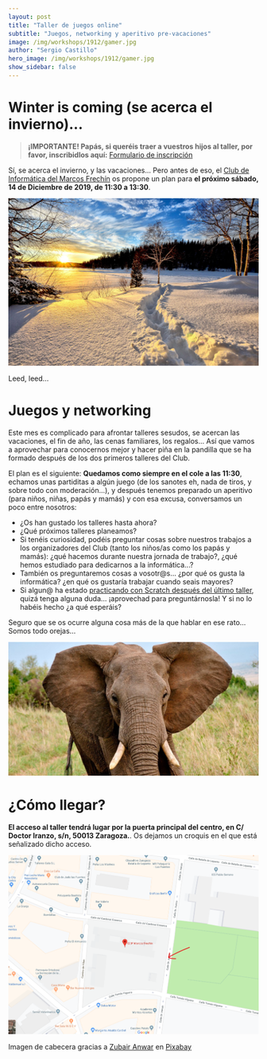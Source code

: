 ```yaml
---
layout: post
title: "Taller de juegos online"
subtitle: "Juegos, networking y aperitivo pre-vacaciones"
image: /img/workshops/1912/gamer.jpg
author: "Sergio Castillo"
hero_image: /img/workshops/1912/gamer.jpg
show_sidebar: false
---
```


# Winter is coming (se acerca el invierno)...

> **¡IMPORTANTE! Papás, si queréis traer a vuestros hijos al taller, por favor, inscribidlos aquí:** <a href="https://forms.gle/Q1wSb47u12vT4zvH6" target="_blank">Formulario de inscripción</a>

Sí, se acerca el invierno, y las vacaciones... Pero antes de eso, el [Club de Informática del Marcos Frechín](/) os propone un plan para **el próximo sábado, 14 de Diciembre de 2019, de 11:30 a 13:30**.

![Se acerca el invierno](/img/workshops/1912/winter.jpg)

Leed, leed...

# Juegos y networking

Este mes es complicado para afrontar talleres sesudos, se acercan las vacaciones, el fin de año, las cenas familiares, los regalos... Así que vamos a aprovechar para conocernos mejor y hacer piña en la pandilla que se ha formado después de los dos primeros talleres del Club.

El plan es el siguiente: **Quedamos como siempre en el cole a las 11:30**, echamos unas partiditas a algún juego (de los sanotes eh, nada de tiros, y sobre todo con moderación...), y después tenemos preparado un aperitivo (para niños, niñas, papás y mamás) y con esa excusa, conversamos un poco entre nosotros:

- ¿Os han gustado los talleres hasta ahora?
- ¿Qué próximos talleres planeamos?
- Si tenéis curiosidad, podéis preguntar cosas sobre nuestros trabajos a los organizadores del Club (tanto los niños/as como los papás y mamás): ¿qué hacemos durante nuestra jornada de trabajo?, ¿qué hemos estudiado para dedicarnos a la informática...?
- También os preguntaremos cosas a vosotr@s... ¿por qué os gusta la informática? ¿en qué os gustaría trabajar cuando seais mayores?
- Si algun@ ha estado [practicando con Scratch después del último taller](/2019/12/01/hola-mundo/), quizá tenga alguna duda... ¡aprovechad para preguntárnosla! Y si no lo habéis hecho ¿a qué esperáis?

Seguro que se os ocurre alguna cosa más de la que hablar en ese rato... Somos todo orejas...

![Somos todo orejas](/img/workshops/1912/elefante_orejas.jpg)

# ¿Cómo llegar?

**El acceso al taller tendrá lugar por la puerta principal del centro, en C/ Doctor Iranzo, s/n, 50013 Zaragoza.**. Os dejamos un croquis en el que está señalizado dicho acceso.

![Mapa acceso Marcos Frechín](/img/mapa_acceso.png)

<p class="has-text-grey-light">Imagen de cabecera gracias a <a href="https://pixabay.com/users/MrXee-13640609/?utm_source=link-attribution&amp;utm_medium=referral&amp;utm_campaign=image&amp;utm_content=4480309" target="_blank">Zubair Anwar</a> en <a href="https://pixabay.com/?utm_source=link-attribution&amp;utm_medium=referral&amp;utm_campaign=image&amp;utm_content=4480309" target="_blank">Pixabay</a></p>





